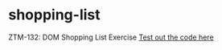 # shopping-list
ZTM-132: DOM Shopping List Exercise
<a href="https://jbailey94.github.io/shopping-list/">Test out the code here</a>
